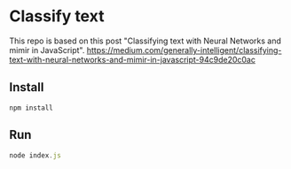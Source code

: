 # Classify text

This repo is based on this post "Classifying text with Neural Networks and mimir in JavaScript". https://medium.com/generally-intelligent/classifying-text-with-neural-networks-and-mimir-in-javascript-94c9de20c0ac

## Install

```shell
npm install
```

## Run

```js
node index.js
```
